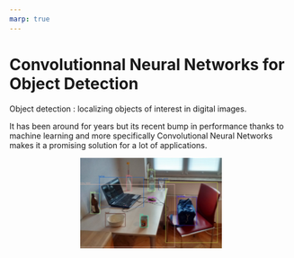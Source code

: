 ```yaml
---
marp: true
---
```


# Convolutionnal Neural Networks for Object Detection

Object detection : localizing objects of interest in digital images.

It has been around for years but its recent bump in performance thanks to machine learning and more specifically Convolutional Neural Networks makes it a promising solution for a lot of applications.

<img style="display: block;margin-left: auto;margin-right: auto;width: 50%;" width="50%" src="assets/images/yolo_example.jpg">
